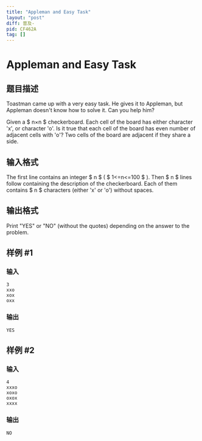 ```yaml
---
title: "Appleman and Easy Task"
layout: "post"
diff: 普及-
pid: CF462A
tag: []
---
```


# Appleman and Easy Task

## 题目描述

Toastman came up with a very easy task. He gives it to Appleman, but Appleman doesn't know how to solve it. Can you help him?

Given a $ n×n $ checkerboard. Each cell of the board has either character 'x', or character 'o'. Is it true that each cell of the board has even number of adjacent cells with 'o'? Two cells of the board are adjacent if they share a side.

## 输入格式

The first line contains an integer $ n $ ( $ 1<=n<=100 $ ). Then $ n $ lines follow containing the description of the checkerboard. Each of them contains $ n $ characters (either 'x' or 'o') without spaces.

## 输出格式

Print "YES" or "NO" (without the quotes) depending on the answer to the problem.

## 样例 #1

### 输入

```
3
xxo
xox
oxx

```

### 输出

```
YES

```

## 样例 #2

### 输入

```
4
xxxo
xoxo
oxox
xxxx

```

### 输出

```
NO

```

